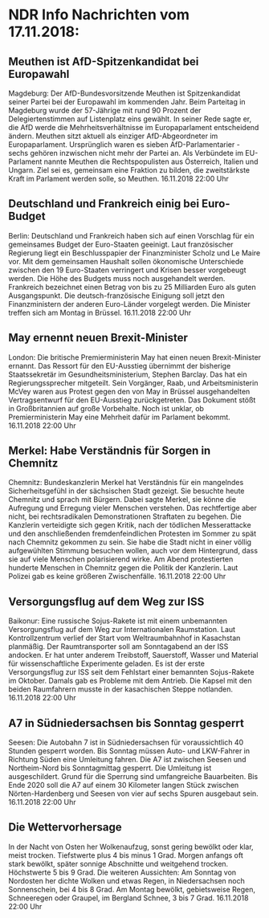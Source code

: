 # NDR Info Nachrichten vom 17.11.2018:


## Meuthen ist AfD-Spitzenkandidat bei Europawahl
Magdeburg: Der AfD-Bundesvorsitzende Meuthen ist Spitzenkandidat seiner Partei bei der Europawahl im kommenden Jahr. Beim Parteitag in Magdeburg wurde der 57-Jährige mit rund 90 Prozent der Delegiertenstimmen auf Listenplatz eins gewählt. In seiner Rede sagte er, die AfD werde die Mehrheitsverhältnisse im Europaparlament entscheidend ändern. Meuthen sitzt aktuell als einziger AfD-Abgeordneter im Europaparlament. Ursprünglich waren es sieben AfD-Parlamentarier - sechs gehören inzwischen nicht mehr der Partei an. Als Verbündete im EU-Parlament nannte Meuthen die Rechtspopulisten aus Österreich, Italien und Ungarn. Ziel sei es, gemeinsam eine Fraktion zu bilden, die zweitstärkste Kraft im Parlament werden solle, so Meuthen. 16.11.2018 22:00 Uhr 

## Deutschland und Frankreich einig bei Euro-Budget
Berlin:	Deutschland und Frankreich haben sich auf einen Vorschlag für ein gemeinsames Budget der Euro-Staaten geeinigt. Laut französischer Regierung liegt ein Beschlusspapier der Finanzminister Scholz und Le Maire vor. Mit dem gemeinsamen Haushalt sollen ökonomische Unterschiede zwischen den 19 Euro-Staaten verringert und Krisen besser vorgebeugt werden. Die Höhe des Budgets muss noch ausgehandelt werden. Frankreich bezeichnet einen Betrag von bis zu 25 Milliarden Euro als guten Ausgangspunkt. Die deutsch-französische Einigung soll jetzt den Finanzministern der anderen Euro-Länder vorgelegt werden. Die Minister treffen sich am Montag in Brüssel. 16.11.2018 22:00 Uhr 

## May ernennt neuen Brexit-Minister
London: Die britische Premierministerin May hat einen neuen Brexit-Minister ernannt. Das Ressort für den EU-Ausstieg übernimmt der bisherige Staatssekretär im Gesundheitsministerium, Stephen Barclay. Das hat ein Regierungssprecher mitgeteilt. Sein Vorgänger, Raab, und Arbeitsministerin McVey waren aus Protest gegen den von May in Brüssel ausgehandelten Vertragsentwurf für den EU-Ausstieg zurückgetreten. Das Dokument stößt in Großbritannien auf große Vorbehalte. Noch ist unklar, ob Premierministerin May eine Mehrheit dafür im Parlament bekommt. 16.11.2018 22:00 Uhr 

## Merkel: Habe Verständnis für Sorgen in Chemnitz
Chemnitz: Bundeskanzlerin Merkel hat Verständnis für ein mangelndes Sicherheitsgefühl in der sächsischen Stadt gezeigt. Sie besuchte heute Chemnitz und sprach mit Bürgern. Dabei sagte Merkel, sie könne die Aufregung und Erregung vieler Menschen verstehen. Das rechtfertige aber nicht, bei rechtsradikalen Demonstrationen Straftaten zu begehen. Die Kanzlerin verteidigte sich gegen Kritik, nach der tödlichen Messerattacke und den anschließenden fremdenfeindlichen Protesten im Sommer zu spät nach Chemnitz gekommen zu sein. Sie habe die Stadt nicht in einer völlig aufgewühlten Stimmung besuchen wollen, auch vor dem Hintergrund, dass sie auf viele Menschen polarisierend wirke. Am Abend protestierten hunderte Menschen in Chemnitz gegen die Politik der Kanzlerin. Laut Polizei gab es keine größeren Zwischenfälle. 16.11.2018 22:00 Uhr 

## Versorgungsflug auf dem Weg zur ISS
Baikonur:	Eine russische Sojus-Rakete ist mit einem unbemannten Versorgungsflug auf dem Weg zur Internationalen Raumstation. Laut Kontrollzentrum verlief der Start vom Weltraumbahnhof in Kasachstan planmäßig. Der Raumtransporter soll am Sonntagabend an der ISS andocken. Er hat unter anderem Treibstoff, Sauerstoff, Wasser und Material für wissenschaftliche Experimente geladen. Es ist der erste Versorgungsflug zur ISS seit dem Fehlstart einer bemannten Sojus-Rakete im Oktober. Damals gab es Probleme mit dem Antrieb. Die Kapsel mit den beiden Raumfahrern musste in der kasachischen Steppe notlanden. 16.11.2018 22:00 Uhr 

## A7 in Südniedersachsen bis Sonntag gesperrt
Seesen:	Die Autobahn 7 ist in Südniedersachsen für voraussichtlich 40 Stunden gesperrt worden. Bis Sonntag müssen Auto- und LKW-Fahrer in Richtung Süden eine Umleitung fahren. Die A7 ist zwischen Seesen und Northeim-Nord bis Sonntagmittag gesperrt. Die Umleitung ist ausgeschildert. Grund für die Sperrung sind umfangreiche Bauarbeiten. Bis Ende 2020 soll die A7 auf einem 30 Kilometer langen Stück zwischen Nörten-Hardenberg und Seesen von vier auf sechs Spuren ausgebaut sein. 16.11.2018 22:00 Uhr 

## Die Wettervorhersage
In der Nacht von Osten her Wolkenaufzug, sonst gering bewölkt oder klar, meist trocken. Tiefstwerte plus 4 bis minus 1 Grad. Morgen anfangs oft stark bewölkt, später sonnige Abschnitte und weitgehend trocken. Höchstwerte 5 bis 9 Grad. Die weiteren Aussichten: Am Sonntag von Nordosten her dichte Wolken und etwas Regen, in Niedersachsen noch Sonnenschein, bei 4 bis 8 Grad. Am Montag bewölkt, gebietsweise Regen, Schneeregen oder Graupel, im Bergland Schnee, 3 bis 7 Grad. 16.11.2018 22:00 Uhr 
